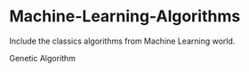 # Machine-Learning-Algorithms
Include the classics algorithms from Machine Learning world.


Genetic Algorithm
